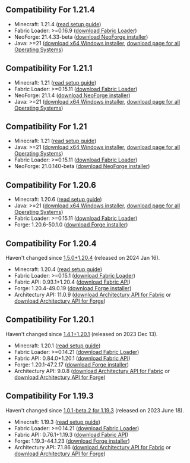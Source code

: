 Compatibility For 1.21.4
---------------------------

* Minecraft: 1.21.4 ([read setup guide](https://docs.mcaccess.org/setup/basic/))
* Fabric Loader: >=0.16.9 ([download Fabric Loader](https://fabricmc.net/use/installer/))
* NeoForge: 21.4.33-beta ([download NeoForge installer](https://maven.neoforged.net/releases/net/neoforged/neoforge/21.3.4-beta/neoforge-21.3.4-beta-installer.jar))
* Java: >=21 ([download x64 Windows installer](https://download.oracle.com/java/21/latest/jdk-21_windows-x64_bin.msi), [download page for all Operating Systems](https://www.oracle.com/java/technologies/downloads/#java21))

Compatibility For 1.21.1
---------------------------

* Minecraft: 1.21 ([read setup guide](https://docs.mcaccess.org/setup/basic/))
* Fabric Loader: >=0.15.11 ([download Fabric Loader](https://fabricmc.net/use/installer/))
* NeoForge: 21.1.4 ([download NeoForge installer](https://maven.neoforged.net/releases/net/neoforged/neoforge/21.1.4/neoforge-21.1.4-installer.jar))
* Java: >=21 ([download x64 Windows installer](https://download.oracle.com/java/21/latest/jdk-21_windows-x64_bin.msi), [download page for all Operating Systems](https://www.oracle.com/java/technologies/downloads/#java21))

Compatibility For 1.21
---------------------------

* Minecraft: 1.21 ([read setup guide](https://docs.mcaccess.org/setup/basic/))
* Java: >=21 ([download x64 Windows installer](https://download.oracle.com/java/21/latest/jdk-21_windows-x64_bin.msi), [download page for all Operating Systems](https://www.oracle.com/java/technologies/downloads/#java21))
* Fabric Loader: >=0.15.11 ([download Fabric Loader](https://fabricmc.net/use/installer/))
* NeoForge: 21.0.140-beta ([download NeoForge installer](https://maven.neoforged.net/releases/net/neoforged/neoforge/21.0.140-beta/neoforge-21.0.140-beta-installer.jar))

Compatibility For 1.20.6
---------------------------

* Minecraft: 1.20.6 ([read setup guide](https://docs.mcaccess.org/setup/basic/))
* Java: >=21 ([download x64 Windows installer](https://download.oracle.com/java/21/latest/jdk-21_windows-x64_bin.msi), [download page for all Operating Systems](https://www.oracle.com/java/technologies/downloads/#java21))
* Fabric Loader: >=0.15.11 ([download Fabric Loader](https://fabricmc.net/use/installer/))
* Forge: 1.20.6-50.1.0 ([download Forge installer](https://maven.minecraftforge.net/net/minecraftforge/forge/1.20.6-50.1.0/forge-1.20.6-50.1.0-installer.jar))

Compatibility For 1.20.4
---------------------------

Haven't changed since [1.5.0+1.20.4](https://github.com/khanshoaib3/minecraft-access/releases/tag/v1.5.0-1.20) (released on 2024 Jan 16).

* Minecraft: 1.20.4 ([read setup guide](https://docs.mcaccess.org/setup/basic/))
* Fabric Loader: >=0.15.1 ([download Fabric Loader](https://fabricmc.net/use/installer/))
* Fabric API: 0.93.1+1.20.4 ([download Fabric API](https://cdn.modrinth.com/data/P7dR8mSH/versions/2sYBLn0C/fabric-api-0.93.1%2B1.20.4.jar))
* Forge: 1.20.4-49.0.19 ([download Forge installer](https://maven.minecraftforge.net/net/minecraftforge/forge/1.20.4-49.0.19/forge-1.20.4-49.0.19-installer.jar))
* Architectury API: 11.0.9 ([download Architectury API for Fabric](https://cdn.modrinth.com/data/lhGA9TYQ/versions/ekLaVOwe/architectury-11.0.9-fabric.jar) or [download Architectury API for Forge](https://cdn.modrinth.com/data/lhGA9TYQ/versions/GASUTIWF/architectury-11.0.9-minecraftforge.jar))

Compatibility For 1.20.1
---------------------------

Haven't changed since [1.4.1+1.20.1](https://github.com/khanshoaib3/minecraft-access/releases/tag/v1.4.1-1.20.1) (released on 2023 Dec 13).

* Minecraft: 1.20.1 ([read setup guide](https://docs.mcaccess.org/setup/basic/))
* Fabric Loader: >=0.14.21 ([download Fabric Loader](https://fabricmc.net/use/installer/))
* Fabric API: 0.84.0+1.20.1 ([download Fabric API](https://cdn.modrinth.com/data/P7dR8mSH/versions/FLGCXPFi/fabric-api-0.84.0%2B1.20.1.jar))
* Forge: 1.20.1-47.2.17 ([download Forge installer](https://maven.minecraftforge.net/net/minecraftforge/forge/1.20.1-47.2.17/forge-1.20.1-47.2.17-installer.jar))
* Architectury API: 9.0.8 ([download Architectury API for Fabric](https://cdn.modrinth.com/data/lhGA9TYQ/versions/TWylwR7P/architectury-9.0.8-fabric.jar) or [download Architectury API for Forge](https://cdn.modrinth.com/data/lhGA9TYQ/versions/ON7CwM6M/architectury-9.0.8-forge.jar))

Compatibility For 1.19.3
---------------------------

Haven't changed since [1.0.1-beta.2 for 1.19.3](https://github.com/khanshoaib3/minecraft-access/releases/tag/v1.0.1-beta.2) (released on 2023 June 18).

* Minecraft: 1.19.3 ([read setup guide](https://docs.mcaccess.org/setup/basic/))
* Fabric Loader: >=0.14.21 ([download Fabric Loader](https://fabricmc.net/use/installer/))
* Fabric API: 0.76.1+1.19.3 ([download Fabric API](https://cdn.modrinth.com/data/P7dR8mSH/versions/jyKnHEDY/fabric-api-0.76.1%2B1.19.3.jar))
* Forge: 1.19.3-44.1.23 ([download Forge installer](https://maven.minecraftforge.net/net/minecraftforge/forge/1.19.3-44.1.0/forge-1.19.3-44.1.0-installer.jar))
* Architectury API: 7.1.86 ([download Architectury API for Fabric](https://cdn.modrinth.com/data/lhGA9TYQ/versions/OFLHUcGo/architectury-7.1.86-fabric.jar) or [download Architectury API for Forge](https://cdn.modrinth.com/data/lhGA9TYQ/versions/lReYANwU/architectury-7.1.86-forge.jar))
